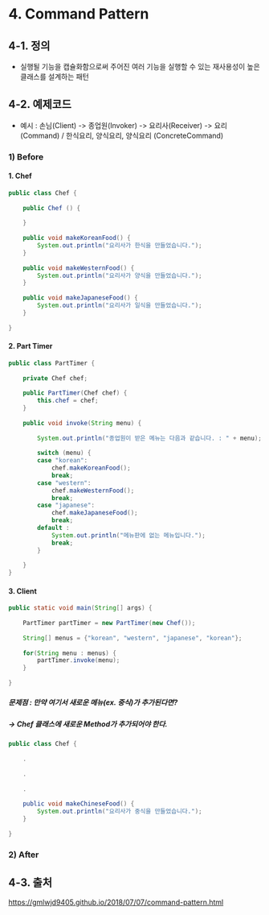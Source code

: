 # 4. Command Pattern

## 4-1. 정의
- 실행될 기능을 캡슐화함으로써 주어진 여러 기능을 실행할 수 있는 재사용성이 높은 클래스를 설계하는 패턴

## 4-2. 예제코드
- 예시 : 손님(Client) -> 종업원(Invoker) -> 요리사(Receiver) -> 요리(Command) / 한식요리, 양식요리, 양식요리 (ConcreteCommand)

### 1) Before

#### 1. Chef
```java
public class Chef {
		
	public Chef () {
		
	}
		
	public void makeKoreanFood() {
		System.out.println("요리사가 한식을 만들었습니다.");
	}
	
	public void makeWesternFood() {
		System.out.println("요리사가 양식을 만들었습니다.");
	}
	
	public void makeJapaneseFood() {
		System.out.println("요리사가 일식을 만들었습니다.");
	}
	
}
```

#### 2. Part Timer
```java
public class PartTimer {
		
	private Chef chef;
		
	public PartTimer(Chef chef) {
		this.chef = chef;
	}
		
	public void invoke(String menu) {
			
		System.out.println("종업원이 받은 메뉴는 다음과 같습니다. : " + menu);
			
		switch (menu) {
		case "korean":
			chef.makeKoreanFood();
			break;
		case "western":
			chef.makeWesternFood();
			break;
		case "japanese":
			chef.makeJapaneseFood();
			break;
		default :
			System.out.println("메뉴판에 없는 메뉴입니다.");
			break;
		}
		
	}		
}
```

#### 3. Client
```java
public static void main(String[] args) {
		
	PartTimer partTimer = new PartTimer(new Chef());
		
	String[] menus = {"korean", "western", "japanese", "korean"};
		
	for(String menu : menus) {
		partTimer.invoke(menu);
	}
		
}	
```

##### 문제점 : 만약 여기서 새로운 메뉴(ex. 중식)가 추가된다면?
##### ->    Chef 클래스에 새로운 Method가 추가되어야 한다.
```java
public class Chef {
		
	.
	
	.
	
	.
	
	public void makeChineseFood() {
		System.out.println("요리사가 중식을 만들었습니다.");
	}
	
}
```


### 2) After


## 4-3. 출처
https://gmlwjd9405.github.io/2018/07/07/command-pattern.html
